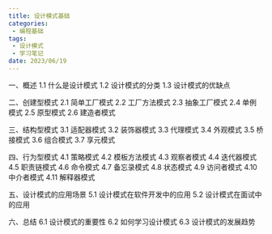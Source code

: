 ```yaml
---
title: 设计模式基础
categories:
 - 编程基础
tags:
 - 设计模式
 - 学习笔记
date: 2023/06/19
---
```


一、概述
1.1 什么是设计模式
1.2 设计模式的分类
1.3 设计模式的优缺点

二、创建型模式
2.1 简单工厂模式
2.2 工厂方法模式
2.3 抽象工厂模式
2.4 单例模式
2.5 原型模式
2.6 建造者模式

三、结构型模式
3.1 适配器模式
3.2 装饰器模式
3.3 代理模式
3.4 外观模式
3.5 桥接模式
3.6 组合模式
3.7 享元模式

四、行为型模式
4.1 策略模式
4.2 模板方法模式
4.3 观察者模式
4.4 迭代器模式
4.5 职责链模式
4.6 命令模式
4.7 备忘录模式
4.8 状态模式
4.9 访问者模式
4.10 中介者模式
4.11 解释器模式

五、设计模式的应用场景
5.1 设计模式在软件开发中的应用
5.2 设计模式在面试中的应用

六、总结
6.1 设计模式的重要性
6.2 如何学习设计模式
6.3 设计模式的发展趋势